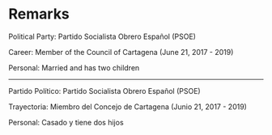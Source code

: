 # Remarks

Political Party: Partido Socialista Obrero Español (PSOE)

Career:
Member of the Council of Cartagena (June 21, 2017 - 2019)

Personal:
Married and has two children

******************************************************

Partido Político: Partido Socialista Obrero Español (PSOE)

Trayectoria:
Miembro del Concejo de Cartagena (Junio 21, 2017 - 2019)

Personal:
Casado y tiene dos hijos